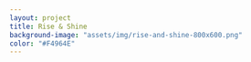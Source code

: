```yaml
---
layout: project
title: Rise & Shine
background-image: "assets/img/rise-and-shine-800x600.png"
color: "#F4964E"
---
```

